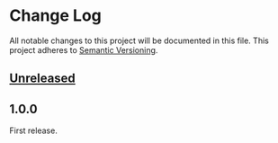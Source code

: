 Change Log
===========
All notable changes to this project will be documented in this file.
This project adheres to [Semantic Versioning](http://semver.org/).

## [Unreleased]


## 1.0.0

First release. 


[Unreleased]: https://github.com/linkeddatacenter/LODMAP2D-api/compare/1.0.0...HEAD
